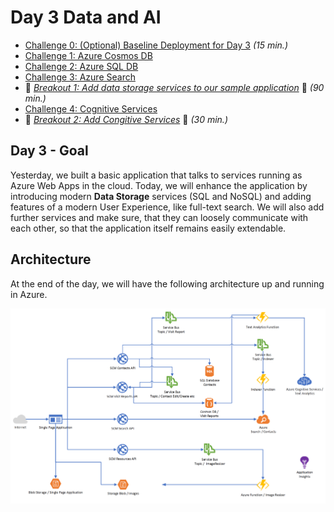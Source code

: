 # Day 3 Data and AI

- [Challenge 0: (Optional) Baseline Deployment for Day 3](challenges/challenge-0.md) *(15 min.)*
- [Challenge 1: Azure Cosmos DB](challenges/challenge-1.md)
- [Challenge 2: Azure SQL DB](challenges/challenge-2.md)
- [Challenge 3: Azure Search](challenges/challenge-3.md)
- 💎 *[Breakout 1: Add data storage services to our sample application](challenges/challenge-bo-1.md)* 💎 *(90 min.)*
- [Challenge 4: Cognitive Services](challenges/challenge-4.md)
- 💎 *[Breakout 2: Add Congitive Services](challenges/challenge-bo-2.md)* 💎 *(30 min.)*

## Day 3 - Goal

Yesterday, we built a basic application that talks to services running as Azure Web Apps in the cloud. Today, we will enhance the application by introducing modern **Data Storage** services (SQL and NoSQL) and adding features of a modern User Experience, like full-text search. We will also add further services and make sure, that they can loosely communicate with each other, so that the application itself remains easily extendable.

## Architecture

At the end of the day, we will have the following architecture up and running in Azure.

![Architecture Day 3](./challenges/img/architecture_day3.png "Architecture Day 3")
